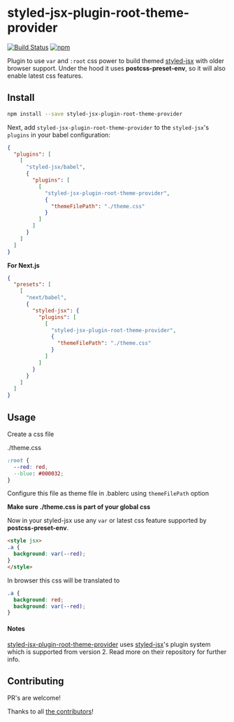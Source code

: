 # styled-jsx-plugin-root-theme-provider

[![Build Status](https://travis-ci.org/nawaf331/styled-jsx-plugin-root-theme-provider.svg?branch=master)](https://travis-ci.org/nawaf331/styled-jsx-plugin-root-theme-provider)
[![npm](https://img.shields.io/npm/v/styled-jsx-plugin-root-theme-provider.svg)](https://www.npmjs.com/package/styled-jsx-plugin-root-theme-provider)


Plugin to use `var` and `:root` css power to build themed [styled-jsx](https://github.com/zeit/styled-jsx) with older browser support. Under the hood it uses **postcss-preset-env**, so it will also enable latest css features.

## Install

```bash
npm install --save styled-jsx-plugin-root-theme-provider
```

Next, add `styled-jsx-plugin-root-theme-provider` to the `styled-jsx`'s `plugins` in your
babel configuration:

```json
{
  "plugins": [
    [
      "styled-jsx/babel",
      {
        "plugins": [
          [
            "styled-jsx-plugin-root-theme-provider",
            {
              "themeFilePath": "./theme.css"
            }
          ]
        ]
      }
    ]
  ]
}
```

**For Next.js**

```json
{
  "presets": [
    [
      "next/babel",
      {
        "styled-jsx": {
          "plugins": [
            [
              "styled-jsx-plugin-root-theme-provider",
              {
                "themeFilePath": "./theme.css"
              }
            ]
          ]
        }
      }
    ]
  ]
}

```

## Usage

Create a css file

./theme.css
```css
:root {
  --red: red,
  --blue: #000032;
}
```

Configure this file as theme file in .bablerc using `themeFilePath` option

**Make sure ./theme.css is part of your global css**

Now in your styled-jsx use any `var` or latest css feature supported by **postcss-preset-env**.

```html
<style jsx>
.a {
  background: var(--red);
}
</style>

```

In browser this css will be translated to

```css
.a {
  background: red;
  background: var(--red);
}
```

#### Notes

[styled-jsx-plugin-root-theme-provider](https://github.com/nawaf331/styled-jsx-plugin-root-theme-provider) uses [styled-jsx](https://github.com/zeit/styled-jsx#css-preprocessing-via-plugins)'s plugin system which is supported from version 2. Read more on their repository for further info.


## Contributing

PR's are welcome!

Thanks to all [the contributors](https://github.com/nawaf331/styled-jsx-plugin-root-theme-provider/graphs/contributors)!
